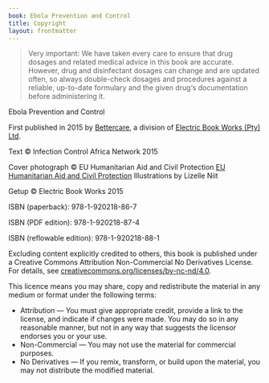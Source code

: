 ```yaml
---
book: Ebola Prevention and Control
title: Copyright
layout: frontmatter
---
```


> Very important: We have taken every care to ensure that drug dosages and related medical advice in this book are accurate. However, drug and disinfectant dosages can change and are updated often, so always double-check dosages and procedures against a reliable, up-to-date formulary and the given drug‘s documentation before administering it.

Ebola Prevention and Control

First published in 2015 by [Bettercare](http://bettercare.co.za), a division of [Electric Book Works (Pty) Ltd](http://www.electricbookworks.com).

Text © Infection Control Africa Network 2015

Cover photograph © EU Humanitarian Aid and Civil Protection [EU Humanitarian Aid and Civil Protection](https://www.flickr.com/photos/69583224@N05/13717624625/)
Illustrations by Lizelle Niit

Getup © Electric Book Works 2015


ISBN (paperback): 978-1-920218-86-7

ISBN (PDF edition): 978-1-920218-87-4

ISBN (reflowable edition): 978-1-920218-88-1

Excluding content explicitly credited to others, this book is published under a Creative Commons Attribution Non-Commercial No Derivatives License. For details, see [creativecommons.org/licenses/by-nc-nd/4.0](http://creativecommons.org/licenses/by-nc-nd/4.0/).

This licence means you may share, copy and redistribute the material in any medium or format under the following terms:

* Attribution — You must give appropriate credit, provide a link to the license, and indicate if changes were made. You may do so in any reasonable manner, but not in any way that suggests the licensor endorses you or your use.
* Non-Commercial — You may not use the material for commercial purposes.
* No Derivatives — If you remix, transform, or build upon the material, you may not distribute the modified material.